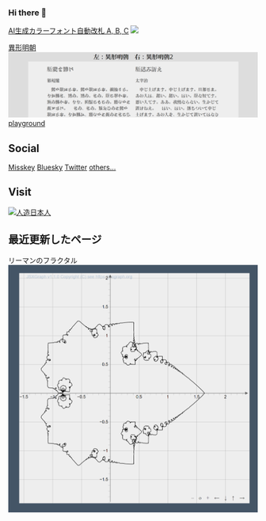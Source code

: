 ### Hi there 👋
[AI生成カラーフォント自動改札 A, B, C](https://github.com/Mikanixonable/IgyouMincho/tree/main/ttf/color)
![](1.gif)

[異形明朝](https://github.com/Mikanixonable/IgyouMincho/tree/main/ttf/IgyouMincho)
![](2.png)
[playground](https://mikanixonable.github.io/18)
## Social
[Misskey](https://misskey.io/@Mikanixonable)
[Bluesky](https://bsky.app/profile/mikanixonable.bsky.social)
[Twitter](https://twitter.com/Mikanixonable)
[others...](https://bento.me/miku)
## Visit
[![人造日本人](https://mikanixonable.github.io/banner.png)](https://mikanixonable.github.io/)

## 最近更新したページ
リーマンのフラクタル
[![82](1.png)](https://mikanixonable.github.io/82)

<!--
**Mikanixonable/Mikanixonable** is a ✨ _special_ ✨ repository because its `README.md` (this file) appears on your GitHub profile.

Here are some ideas to get you started:

- 🔭 I’m currently working on ...
- 🌱 I’m currently learning ...
- 👯 I’m looking to collaborate on ...
- 🤔 I’m looking for help with ...
- 💬 Ask me about ...
- 📫 How to reach me: ...
- 😄 Pronouns: ...
- ⚡ Fun fact: ...
-->
